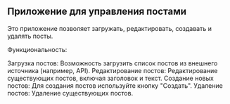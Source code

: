 ## Приложение для управления постами

Это приложение позволяет загружать, редактировать, создавать и удалять посты.

Функциональность:

Загрузка постов: Возможность загрузить список постов из внешнего источника (например, API).
Редактирование постов: Редактирование существующих постов, включая заголовок и текст.
Создание новых постов: Для создания постов используйте кнопку "Создать".
Удаление постов: Удаление существующих постов.




